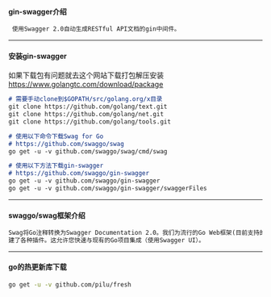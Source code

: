 #### gin-swagger介绍
```markdown
 使用Swagger 2.0自动生成RESTful API文档的gin中间件。
 ```
---

#### 安装gin-swagger
如果下载包有问题就去这个网站下载打包解压安装  　　　　
https://www.golangtc.com/download/package
```markdown
# 需要手动clone到$GOPATH/src/golang.org/x目录
git clone https://github.com/golang/text.git  
git clone https://github.com/golang/net.git  
git clone https://github.com/golang/tools.git

# 使用以下命令下载Swag for Go
# https://github.com/swaggo/swag
go get -u -v github.com/swaggo/swag/cmd/swag

# 使用以下方法下载gin-swagger
# https://github.com/swaggo/gin-swagger
go get -u -v github.com/swaggo/gin-swagger  
go get -u -v github.com/swaggo/gin-swagger/swaggerFiles
```
---
#### swaggo/swag框架介绍
```markdown
Swag将Go注释转换为Swagger Documentation 2.0。我们为流行的Go Web框架(目前支持的go web框架有gin,echo和net/http)创
建了各种插件。这允许您快速与现有的Go项目集成（使用Swagger UI）。
```
---
#### go的热更新库下载
```bash
go get -u -v github.com/pilu/fresh
```